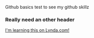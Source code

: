 Github basics
test to see my github skillz

### Really need an other header

[I'm learning this on Lynda.com!](https://www.lynda.com)
